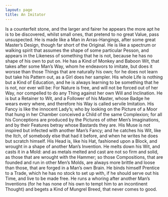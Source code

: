 ```yaml
---
layout: page
title: An Imitator
---
```


Is a counterfeit stone, and the larger and
fairer he appears the more apt he is to be
discovered, whilst small ones, that pretend to
no great Value, pass unsuspected. He is made
like a Man in Arras-Hangings, after some great
Master’s Design, though far short of the Original. He is like a spectrum or walking
spirit that assumes the shape of some particular
Pesson, and appears in the Likeness of something that he is not, because he has no shape
of his own to put on. He has a Kind of
Monkey and Baboon Wit, that takes after some
Man’s Way, whom he endeavors to imitate,
but does it worsse than those Things that are naturally his own; for he does not learn but
take his Pattern out, as a Girl does her sampler. His whole Life is nothing but a Kind of
Education, and he is always learning to be
something that he is not, nor ever will be: For
Nature is free, and will not be forced out of
her Way, nor compelled to do any Thing
against her own Will and Inclination. He is
but a Retainer to Wit, and a Follower of his
Master, whose Badge he wears every where,
and therefore his Way is called servile Imitation.
His Fancy is like the innocent Lady’s; who by
looking on the Picture of a Moor that hung
in her Chamber conceived a Child of the same
Complexion; for all his Conceptions are produced by the Pictures of other Men’s Imaginations, and by their Features betray whose
Bastards they are. His Muse is not inspired
but infected with another Man’s Fancy; and
he catches his Wit, like the Itch, of somebody
else that had it before, and when he writes he
does but scratch himself. His Head is, like
his Hat, fashioned upon a Block, and wrought
in a shape of another Man’s Invention. He
melts down his Wit, and casts it in a Mold:
and as metals melted and cast are not so firm
and solid, as those that are wrought with the
Hammer; so those Compositions, that are
founded and run in other Men’s Molds, are
always more brittle and loose than those, that
are forged in a Man’s own Brain. He binds
himself Prentice to a Trade, which he has no
stock to set up with, if he should serve out his
Time, and live to be made free. He runs a
whoring after another Man’s Inventions (for he
has none of his own to tempt him to an incontinent Thought) and begets a Kind of Mungrel Breed, that never comes to good.
